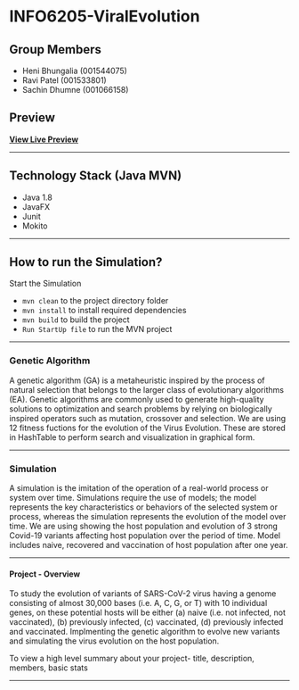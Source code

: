 # INFO6205-ViralEvolution

## Group Members
- Heni Bhungalia (001544075)
- Ravi Patel (001533801)
- Sachin Dhumne (001066158)

## Preview
**[View Live Preview](https://youtu.be/q_oB-u11yxg)**

----------------------------------------------------------
## Technology Stack (Java MVN)
* Java 1.8
* JavaFX
* Junit
* Mokito

----------------------------------------------------------
## How to run the Simulation?
Start the Simulation
  - `mvn clean` to the project directory folder
  - `mvn install` to install required dependencies
  - `mvn build` to build the project 
  - `Run StartUp file` to run the MVN project
----------------------------------------------------------

### Genetic Algorithm
A genetic algorithm (GA) is a metaheuristic inspired by the process of natural selection that belongs to the larger class of evolutionary algorithms (EA). Genetic algorithms are commonly used to generate high-quality solutions to optimization and search problems by relying on biologically inspired operators such as mutation, crossover and selection.
We are using 12 fitness fuctions for the evolution of the Virus Evolution. These are stored in HashTable to perform search and visualization in graphical form.

----------------------------------------------------------
### Simulation
A simulation is the imitation of the operation of a real-world process or system over time. Simulations require the use of models; the model represents the key characteristics or behaviors of the selected system or process, whereas the simulation represents the evolution of the model over time. We are using showing the host population and evolution of 3 strong Covid-19 variants affecting host population over the period of time. Model includes naive, recovered and vaccination of host population after one year.

----------------------------------------------------------
#### Project - Overview 
To study the evolution of variants of SARS-CoV-2 virus having a genome consisting of almost 30,000 bases (i.e. A, C, G, or T) with 10 individual genes,
on these potential hosts will be either (a) naive (i.e. not infected, not vaccinated), (b) previously infected, (c) vaccinated, (d) previously infected and vaccinated.
Implmenting the genetic algorithm to evolve new variants and simulating the virus evolution on the host population.

To view a high level summary about your project- title, description, members, basic stats



----------------------------------------------------------
